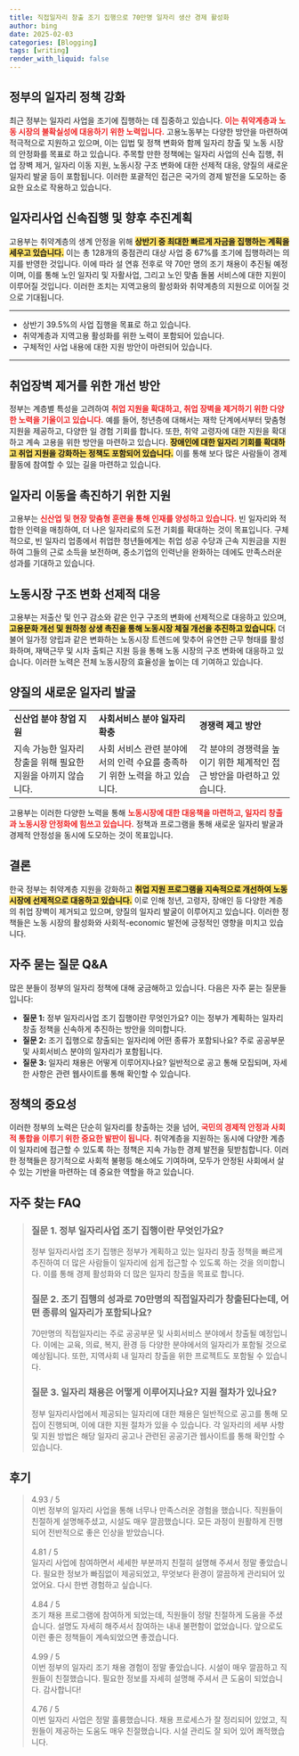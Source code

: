 ```yaml
---
title: 직접일자리 창출 조기 집행으로 70만명 일자리 생산 경제 활성화
author: bing
date: 2025-02-03
categories: [Blogging]
tags: [writing]
render_with_liquid: false
---
```



<h2 id='정부_일자리_정책_강화'>정부의 일자리 정책 강화</h2>

<p>최근 정부는 일자리 사업을 조기에 집행하는 데 집중하고 있습니다. <b><span style="color: #ee2323;">이는 취약계층과 노동 시장의 불확실성에 대응하기 위한 노력입니다.</span></b> 고용노동부는 다양한 방안을 마련하여 적극적으로 지원하고 있으며, 이는 입법 및 정책 변화와 함께 일자리 창출 및 노동 시장의 안정화를 목표로 하고 있습니다. 주목할 만한 정책에는 일자리 사업의 신속 집행, 취업 장벽 제거, 일자리 이동 지원, 노동시장 구조 변화에 대한 선제적 대응, 양질의 새로운 일자리 발굴 등이 포함됩니다. 이러한 포괄적인 접근은 국가의 경제 발전을 도모하는 중요한 요소로 작용하고 있습니다.</p>

<h2 id='일자리사업_신속집행_및_향후_추진계획'>일자리사업 신속집행 및 향후 추진계획</h2>

<p>고용부는 취약계층의 생계 안정을 위해 <b><span style="background-color: #ffe066;">상반기 중 최대한 빠르게 자금을 집행하는 계획을 세우고 있습니다.</span></b> 이는 총 128개의 중점관리 대상 사업 중 67%를 조기에 집행하려는 의지를 반영한 것입니다. 이에 따라 설 연휴 전후로 약 70만 명의 조기 채용이 추진될 예정이며, 이를 통해 노인 일자리 및 자활사업, 그리고 노인 맞춤 돌봄 서비스에 대한 지원이 이루어질 것입니다. 이러한 조치는 지역고용의 활성화와 취약계층의 지원으로 이어질 것으로 기대됩니다.</p>

<hr />

<ul>
    <li>상반기 39.5%의 사업 집행을 목표로 하고 있습니다.</li>
    <li>취약계층과 지역고용 활성화를 위한 노력이 포함되어 있습니다.</li>
    <li>구체적인 사업 내용에 대한 지원 방안이 마련되어 있습니다.</li>
</ul>

<hr />

<h2 id='취업장벽_제거를_위한_개선_방안'>취업장벽 제거를 위한 개선 방안</h2>

<p>정부는 계층별 특성을 고려하여 <b><span style="color: #ee2323;">취업 지원을 확대하고, 취업 장벽을 제거하기 위한 다양한 노력을 기울이고 있습니다.</span></b> 예를 들어, 청년층에 대해서는 재학 단계에서부터 맞춤형 지원을 제공하고, 다양한 일 경험 기회를 합니다. 또한, 취약 고령자에 대한 지원을 확대하고 계속 고용을 위한 방안을 마련하고 있습니다. <b><span style="background-color: #ffe066;">장애인에 대한 일자리 기회를 확대하고 취업 지원을 강화하는 정책도 포함되어 있습니다.</span></b> 이를 통해 보다 많은 사람들이 경제활동에 참여할 수 있는 길을 마련하고 있습니다.</p>

<h2 id='일자리_이동을_촉진하기_위한_지원'>일자리 이동을 촉진하기 위한 지원</h2>

<p>고용부는 <b><span style="color: #ee2323;">신산업 및 현장 맞춤형 훈련을 통해 인재를 양성하고 있습니다.</span></b> 빈 일자리와 적합한 인력을 매칭하여, 더 나은 일자리로의 도전 기회를 확대하는 것이 목표입니다. 구체적으로, 빈 일자리 업종에서 취업한 청년들에게는 취업 성공 수당과 근속 지원금을 지원하여 그들의 근로 소득을 보전하며, 중소기업의 인력난을 완화하는 데에도 만족스러운 성과를 기대하고 있습니다.</p>

<h2 id='노동시장_구조_변화_선제적_대응'>노동시장 구조 변화 선제적 대응</h2>

<p>고용부는 저출산 및 인구 감소와 같은 인구 구조의 변화에 선제적으로 대응하고 있으며, <b><span style="background-color: #ffe066;">고용문화 개선 및 원하청 상생 촉진을 통해 노동시장 체질 개선을 추진하고 있습니다.</span></b> 더불어 일가정 양립과 같은 변화하는 노동시장 트렌드에 맞추어 유연한 근무 형태를 활성화하며, 재택근무 및 시차 출퇴근 지원 등을 통해 노동 시장의 구조 변화에 대응하고 있습니다. 이러한 노력은 전체 노동시장의 효율성을 높이는 데 기여하고 있습니다.</p>

<h2 id='양질의_새로운_일자리_발굴'>양질의 새로운 일자리 발굴</h2>

<table>
    <tr>
        <td><b>신산업 분야 창업 지원</b></td>
        <td><b>사회서비스 분야 일자리 확충</b></td>
        <td><b>경쟁력 제고 방안</b></td>
    </tr>
    <tr>
        <td>지속 가능한 일자리 창출을 위해 필요한 지원을 아끼지 않습니다.</td>
        <td>사회 서비스 관련 분야에서의 인력 수요를 충족하기 위한 노력을 하고 있습니다.</td>
        <td>각 분야의 경쟁력을 높이기 위한 체계적인 접근 방안을 마련하고 있습니다.</td>
    </tr>
</table>

<p>고용부는 이러한 다양한 노력을 통해 <b><span style="color: #ee2323;">노동시장에 대한 대응책을 마련하고, 일자리 창출과 노동시장 안정화에 힘쓰고 있습니다.</span></b> 정책과 프로그램을 통해 새로운 일자리 발굴과 경제적 안정성을 동시에 도모하는 것이 목표입니다.</p>

<h2 id='결론'>결론</h2>

<p>한국 정부는 취약계층 지원을 강화하고 <b><span style="background-color: #ffe066;">취업 지원 프로그램을 지속적으로 개선하여 노동 시장에 선제적으로 대응하고 있습니다.</span></b> 이로 인해 청년, 고령자, 장애인 등 다양한 계층의 취업 장벽이 제거되고 있으며, 양질의 일자리 발굴이 이루어지고 있습니다. 이러한 정책들은 노동 시장의 활성화와 사회적-economic 발전에 긍정적인 영향을 미치고 있습니다.</p>

<h2 id='자주_묻는_질문_QNA'>자주 묻는 질문 Q&A</h2>

<p>많은 분들이 정부의 일자리 정책에 대해 궁금해하고 있습니다. 다음은 자주 묻는 질문들입니다:</p>

<ul>
    <li><b>질문 1:</b> 정부 일자리사업 조기 집행이란 무엇인가요? 이는 정부가 계획하는 일자리 창출 정책을 신속하게 추진하는 방안을 의미합니다.</li>
    <li><b>질문 2:</b> 조기 집행으로 창출되는 일자리에 어떤 종류가 포함되나요? 주로 공공부문 및 사회서비스 분야의 일자리가 포함됩니다.</li>
    <li><b>질문 3:</b> 일자리 채용은 어떻게 이루어지나요? 일반적으로 공고 통해 모집되며, 자세한 사항은 관련 웹사이트를 통해 확인할 수 있습니다.</li>
</ul>

<h2 id='정책의_중요성'>정책의 중요성</h2>

<p>이러한 정부의 노력은 단순히 일자리를 창출하는 것을 넘어, <b><span style="color: #ee2323;">국민의 경제적 안정과 사회적 통합을 이루기 위한 중요한 발판이 됩니다.</span></b> 취약계층을 지원하는 동시에 다양한 계층이 일자리에 접근할 수 있도록 하는 정책은 지속 가능한 경제 발전을 뒷받침합니다. 이러한 정책들은 장기적으로 사회적 불평등 해소에도 기여하며, 모두가 안정된 사회에서 살 수 있는 기반을 마련하는 데 중요한 역할을 하고 있습니다.</p>


<h2 id='자주_찾는_FAQ'>자주 찾는 FAQ</h2>
<div itemscope="" itemtype="https://schema.org/FAQPage"> 
<blockquote> 
<div itemscope="" itemprop="mainEntity" itemtype="https://schema.org/Question"> 
<h3 itemprop="name">질문 1. 정부 일자리사업 조기 집행이란 무엇인가요?</h3> 
<div itemscope="" itemprop="acceptedAnswer" itemtype="https://schema.org/Answer"> 
<span itemprop="text"> 
<p>정부 일자리사업 조기 집행은 정부가 계획하고 있는 일자리 창출 정책을 빠르게 추진하여 더 많은 사람들이 일자리에 쉽게 접근할 수 있도록 하는 것을 의미합니다. 이를 통해 경제 활성화와 더 많은 일자리 창출을 목표로 합니다.</p> 
</span> 
</div> 
</div> 

<div itemscope="" itemprop="mainEntity" itemtype="https://schema.org/Question"> 
<h3 itemprop="name">질문 2. 조기 집행의 성과로 70만명의 직접일자리가 창출된다는데, 어떤 종류의 일자리가 포함되나요?</h3> 
<div itemscope="" itemprop="acceptedAnswer" itemtype="https://schema.org/Answer"> 
<span itemprop="text"> 
<p>70만명의 직접일자리는 주로 공공부문 및 사회서비스 분야에서 창출될 예정입니다. 이에는 교육, 의료, 복지, 환경 등 다양한 분야에서의 일자리가 포함될 것으로 예상됩니다. 또한, 지역사회 내 일자리 창출을 위한 프로젝트도 포함될 수 있습니다.</p> 
</span> 
</div> 
</div> 

<div itemscope="" itemprop="mainEntity" itemtype="https://schema.org/Question"> 
<h3 itemprop="name">질문 3. 일자리 채용은 어떻게 이루어지나요? 지원 절차가 있나요?</h3> 
<div itemscope="" itemprop="acceptedAnswer" itemtype="https://schema.org/Answer"> 
<span itemprop="text"> 
<p>정부 일자리사업에서 제공되는 일자리에 대한 채용은 일반적으로 공고를 통해 모집이 진행되며, 이에 대한 지원 절차가 있을 수 있습니다. 각 일자리의 세부 사항 및 지원 방법은 해당 일자리 공고나 관련된 공공기관 웹사이트를 통해 확인할 수 있습니다.</p> 
</span> 
</div> 
</div> 
</blockquote> 
</div>
<h2 id='후기'>후기</h2>
<div itemscope itemtype="https://schema.org/Product">
  <blockquote>
  <div itemprop="review" itemscope itemtype="https://schema.org/Review">
      <div itemprop="reviewRating" itemscope itemtype="https://schema.org/Rating"> <span itemprop="ratingValue">4.93</span> / <span itemprop="bestRating">5</span> </div>
      <span itemprop="reviewBody">이번 정부의 일자리 사업을 통해 너무나 만족스러운 경험을 했습니다. 직원들이 친절하게 설명해주셨고, 시설도 매우 깔끔했습니다. 모든 과정이 원활하게 진행되어 전반적으로 좋은 인상을 받았습니다.</span>
  </div>
  <br>
  <div itemprop="review" itemscope itemtype="https://schema.org/Review">
      <div itemprop="reviewRating" itemscope itemtype="https://schema.org/Rating"> <span itemprop="ratingValue">4.81</span> / <span itemprop="bestRating">5</span> </div>
      <span itemprop="reviewBody">일자리 사업에 참여하면서 세세한 부분까지 친절히 설명해 주셔서 정말 좋았습니다. 필요한 정보가 빠짐없이 제공되었고, 무엇보다 환경이 깔끔하게 관리되어 있었어요. 다시 한번 경험하고 싶습니다.</span>
  </div>
  <br>
  <div itemprop="review" itemscope itemtype="https://schema.org/Review">
      <div itemprop="reviewRating" itemscope itemtype="https://schema.org/Rating"> <span itemprop="ratingValue">4.84</span> / <span itemprop="bestRating">5</span> </div>
      <span itemprop="reviewBody">조기 채용 프로그램에 참여하게 되었는데, 직원들이 정말 친절하게 도움을 주셨습니다. 설명도 자세히 해주셔서 참여하는 내내 불편함이 없었습니다. 앞으로도 이런 좋은 정책들이 계속되었으면 좋겠습니다.</span>
  </div>
  <br>
  <div itemprop="review" itemscope itemtype="https://schema.org/Review">
      <div itemprop="reviewRating" itemscope itemtype="https://schema.org/Rating"> <span itemprop="ratingValue">4.99</span> / <span itemprop="bestRating">5</span> </div>
      <span itemprop="reviewBody">이번 정부의 일자리 조기 채용 경험이 정말 좋았습니다. 시설이 매우 깔끔하고 직원들이 친절했습니다. 필요한 정보를 자세히 설명해 주셔서 큰 도움이 되었습니다. 감사합니다!</span>
  </div>
  <br>
  <div itemprop="review" itemscope itemtype="https://schema.org/Review">
      <div itemprop="reviewRating" itemscope itemtype="https://schema.org/Rating"> <span itemprop="ratingValue">4.76</span> / <span itemprop="bestRating">5</span> </div>
      <span itemprop="reviewBody">이번 일자리 사업은 정말 훌륭했습니다. 채용 프로세스가 잘 정리되어 있었고, 직원들이 제공하는 도움도 매우 친절했습니다. 시설 관리도 잘 되어 있어 쾌적했습니다.</span>
  </div>
  </blockquote>
</div>

